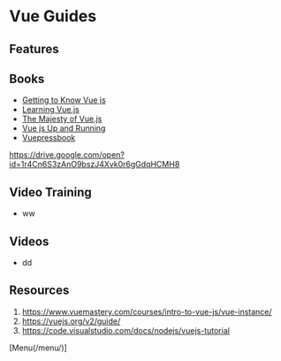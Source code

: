 # Vue Guides

## Features


## Books

- [Getting to Know Vue js](/guide/javascript/vue/getting-to-know-vuejs/)
- [Learning Vue.js](/guide/javascript/vue/learning-vuejs/)
- [The Majesty of Vue.js](/guide/javascript/vue/the-majesty-of-vuejs/)
- [Vue js Up and Running](/guide/javascript/vue/vuejs-up-and-running/)
- [Vuepressbook](/guide/javascript/vue/vuepressbook/)

https://drive.google.com/open?id=1r4Cn6S3zAnO9bszJ4Xvk0r6gGdqHCMH8

## Video Training

- ww

## Videos

- dd

## Resources

1. <https://www.vuemastery.com/courses/intro-to-vue-js/vue-instance/>
1. <https://vuejs.org/v2/guide/>
1. <https://code.visualstudio.com/docs/nodejs/vuejs-tutorial>

[Menu(/menu/)]
